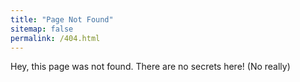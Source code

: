 ```yaml
---
title: "Page Not Found"
sitemap: false
permalink: /404.html
---
```


Hey, this page was not found. There are no secrets here! (No really)
